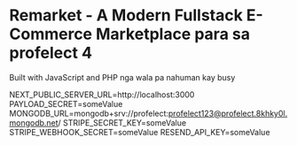 # Remarket - A Modern Fullstack E-Commerce Marketplace para sa profelect 4

Built with JavaScript and PHP nga wala pa nahuman kay busy

NEXT_PUBLIC_SERVER_URL=http://localhost:3000
PAYLOAD_SECRET=someValue
MONGODB_URL=mongodb+srv://profelect:profelect123@profelect.8khky0l.mongodb.net/
STRIPE_SECRET_KEY=someValue
STRIPE_WEBHOOK_SECRET=someValue
RESEND_API_KEY=someValue

